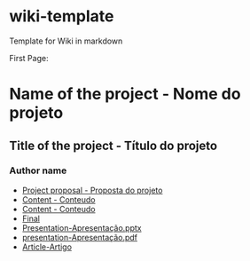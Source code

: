 # wiki-template
Template for Wiki in markdown

First Page:

# Name of the project - Nome do projeto
## Title of the project - Título do projeto
### Author name 

*  [Project proposal - Proposta do projeto]()
*  [Content - Conteudo]()
*  [Content - Conteudo]()
*  [Final]()
*  [Presentation-Apresentação.pptx]()
*  [presentation-Apresentação.pdf]()
*  [Article-Artigo]()  
